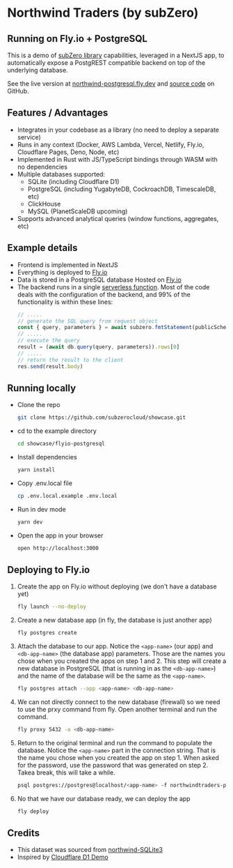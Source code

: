 # Northwind Traders (by subZero)
## Running on Fly.io + PostgreSQL
This is a demo of [subZero library](https://www.npmjs.com/package/@subzerocloud/nodejs) capabilities, leveraged in a NextJS app, to automatically expose a PostgREST compatible backend on top of the underlying database. 

See the live version at [northwind-postgresql.fly.dev](https://northwind-postgresql.fly.dev) and [source code](https://github.com/subzerocloud/showcase/tree/main/flyio-postgresql) on GitHub.

## Features / Advantages
- Integrates in your codebase as a library (no need to deploy a separate service) 
- Runs in any context (Docker, AWS Lambda, Vercel, Netlify, Fly.io, Cloudflare Pages, Deno, Node, etc)
- Implemented in Rust with JS/TypeScript bindings through WASM with no dependencies
- Multiple databases supported:
    - SQLite (including Cloudflare D1)
    - PostgreSQL (including YugabyteDB, CockroachDB, TimescaleDB, etc)
    - ClickHouse
    - MySQL (PlanetScaleDB upcoming)
- Supports advanced analytical queries (window functions, aggregates, etc)

## Example details
- Frontend is implemented in NextJS
- Everything is deployed to [Fly.io](https://fly.io/)
- Data is stored in a PostgreSQL database Hosted on [Fly.io](https://fly.io/)
- The backend runs in a single [serverless function](https://github.com/subzerocloud/showcase/blob/main/flyio-postgresql/pages/api/%5B...path%5D.ts). 
    Most of the code deals with the configuration of the backend, and 99% of the functionality is within these lines:
    ```typescript
    // .....
    // generate the SQL query from request object
    const { query, parameters } = await subzero.fmtStatement(publicSchema, `${urlPrefix}/`, role, req, queryEnv)
    // .....
    // execute the query
    result = (await db.query(query, parameters)).rows[0]
    // .....
    // return the result to the client
    res.send(result.body)
    ```

## Running locally
- Clone the repo
    ```bash
    git clone https://github.com/subzerocloud/showcase.git
    ```
 - cd to the example directory
    ```bash
    cd showcase/flyio-postgresql
    ```
- Install dependencies
    ```bash
    yarn install
    ```
- Copy .env.local file
    ```bash
    cp .env.local.example .env.local
    ```
- Run in dev mode
    ```bash
    yarn dev
    ```
- Open the app in your browser
    ```bash
    open http://localhost:3000
    ```

## Deploying to Fly.io

1. Create the app on Fly.io without deploying (we don't have a database yet)
    ```bash
    fly launch --no-deploy
    ```

2. Create a new database app (in fly, the database is just another app)
    ```bash
    fly postgres create
    ```

3. Attach the database to our app. Notice the `<app-name>` (our app) and `<db-app-name>` (the database app) parameters. Those are the names you chose when you created the apps on step 1 and 2. This step will create a new database in PostgreSQL (that is running in as the `<db-app-name>`) and the name of the database will be the same as the `<app-name>`.
    ```bash
    fly postgres attach --app <app-name> <db-app-name>
    ```
4. We can not directly connect to the new database (firewall) so we need to use the prxy command from fly. Open another terminal and run the command.
    ```bash
    fly proxy 5432 -a <db-app-name>
    ```

5. Return to the original terminal and run the command to populate the database. Notice the `<app-name>` part in the connection string. That is the name you chose when you created the app on step 1. When asked for the password, use the password that was generated on step 2. Takea break, this will take a while.
    ```bash
    psql postgres://postgres@localhost/<app-name> -f northwindtraders-postgres.sql
    ```

6. No that we have our database ready, we can deploy the app
    ```bash
    fly deploy
    ```

## Credits
- This dataset was sourced from [northwind-SQLite3](https://github.com/jpwhite3/northwind-SQLite3)
- Inspired by [Cloudflare D1 Demo](https://northwind.d1sql.com/)


